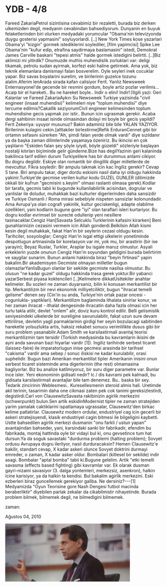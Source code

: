 # YDB - 4/8
Fareed ZakariaPetrol sizintisina cevabimiz bir rezaletti, burada biz derken ulkemizden degil, medyanin cevabindan bahsediyorum. Dunyanin en buyuk felaketlerinden biri olurken medyadaki yorumcular "Obama'nin televizyonda duygu gosterisi yapmasini" soyluyorlardi. [..] New York Times kose yazarlari Obama'yi "kizgin" gormek istediklerini soylediler, [film yapimcisi] Spike Lee Obama'nin "kufur edip, etrafina saydirmaya baslamasini" istedi, Demokrat James Carville baskani "tepesi atmis" halde gormek istedigini belirtti. [..]Biz aklimizi mi yitirdik? Onumuzde muthis muhendislik zorluklari var: deligi tikamak, petrolu sudan ayirmak, korfezi eski haline getirmek. Ama yok, biz teknik elemanlara danismayi falan bosverelim. Oyle seyleri inek cocuklar yapar. Biz savas boyalarini surelim, ve birilerinin guzelce tozunu alalim.Aferim lenArada sirada kafan calisiyor Ferit. Yanliz Newsweek Enternasyonel'de gecende bir resmini gordum, boyle artiz pozlar verilmis... Acaip bir el hareketi.. Bu ne hareket boyle.. Indir o elini! Indir!:)Ilgili yazi: Geri Kalanlar ve Fareed ZakariaAykırı Su Newsweek Turkiye yazisinda "civil engineer (insaat muhendisi)" kelimeleri niye "toplum muhendisi" diye tercume edilmis?Cakallik seziyorumCivil engineer kelimesinden toplum muhendisine gecis yapmak zor istir.. Bunun icin ugrasmak gerekir. Acaba dergi sahibinin insaat isinde olmasindan dolayi mi boyle bir gecis yapildi? Ferit Zekeriya: uyuyor musunuz? Bakin adaminiz bile bile YALAN YAZIYOR. Birilerinin kulagini cekin.[alttakiler birlestirme]Refik ErduranCennet gibi bir ortamın sefasını sürerken "Ah, şimdi falan yerde olmak vardı" diye sızıldanır ya da başka zaman dilimlerinde yaşamaya özeniriz. Bu ikincisi en çok yaşlıların "Eskiden falan şey şöyle iyiydi, böyle güzeldi" sözleriyle başlayan nostalji kıtırları biçiminde gelir gündeme.Bize has degilYazinin geri kalaninda bakilinca tarif edilen durum Turkiyelilere has bir durummus anlami cikiyor. Bu dogru degildir. Eskiye olan romantik bir dingillik diger milletlerde de mevcuttur. Fikra soyledir: Bir ampulu takmak icin kac Ingiliz gerekir? Cevap 5 tane. Biri ampulu takar, diger dordu eskisini nasil daha iyi oldugu hakkinda yakinir.Turkiye'de gecmise verilen kultur kodu GUZEL GUNLER (dilimizde okkali bir kufrun "gecmisini s.keyim" olmasi raslanti olmasa gerek).Kodlar bir tarafa, gecmis tabii ki bugunde kullanilabilirlik acisindan, dogrular ve yanlislar ile doludur, muhakkak bazi kulturler digerlerinden daha sansizdir ve Turkiye Osmanli / Roma mirasi sebebiyle nispeten sansizlar kolonundadir. Ama Avrupa'ya olan cografi yakinlik, kultur geciskenligi, adapte olabilme ozellikleri, yani kodlarin bugune gore "iyi" olan taraflari isleri kurtariyor. Bu dogru kodlar evrimsel bir surecte odullenip yeni nesillere tasinacaklar.Cengiz Han[Savasta Selcuklu Turklerinin kafasini kirarken] Beni gunahlarinizin cezasini vermem icin Allah gonderdi.BelkiIsin Allah kismi kesin degil muhakkak, fakat Han'in bir seylerin cezasi oldugu kesin. Tarihciler, sosyologlar; Cengiz Han'in isgal ettigi ulkelerin yonetiminde despotlugun artmasinda bir korelasyon var mi, yok mu, bir arastirin (bir ise yarayin); Beyaz Ruslar, Turkler, Araplar bu isgale maruz olmustur. Asyali erkeklerin yuzde onunun Cengiz Han'in soyundan geldigini burada belirtirim ve saygilar sunarim. Bunun anlami hakkinda biraz "beyin firtinasi" yapin bakalim.Bir akademisyen Gecmiste olmayan milletler bugun olamazlarYanlisBugun olanlar bir sekilde gecmiste nasilsa olmustur. Bu olusun "ne kadar guzel" oldugu hakkinda trasa gerek yoktur.Bir yabanci yazarSerbest piyasa koktencileri [..]Kelimelere dikkatUsttekiler anahtar kelimeler. Bu sozleri ne zaman duyarsaniz, bilin ki konusan merkantilist bir tip. Merkantilizm bir nevi ekonomik milliyetciliktir, bugun "ihracat temelli gelisme" denen sey (Cin'in su anda, Turkiye'nin ortak pazar oncesi -cogunlukla- yaptiklari). Merkantilizm baglaminda ithalata sinirlar konur, ve her zaman ihracat - ithalat dengesinde ihracatin daha fazla olmasi icin her turlu takla atilir, devlet "onlem" alir, doviz kuru kontrol edilir. Belli gelismislik seviyesindeki ulkelerde bir sureligine savunulabilir, fakat uzun sure devam ettirilirse, devletin yagli parmaklarinin girdigi her seyin bozulacagi sabitinden hareketle yolsuzlukta artis, haksiz rekabet sonucu verimlilikte dusus gibi bir suru problem yasanabilir.Adam Smith ve karsilastirmali avantaj teorisi merkantilizmin tam tersidir (Torkish medyasinda bu kavramlarin ikisini de ayni anda savunan bazi hiyarlar vardir [1]). Ingiliz tarihinde serbest ticaret (laissez-faire) ile imparatorlugun inise gecmesi arasinda bir tarihsel "cakisma" vardir ama sebep / sonuc iliskisi ne kadar kurulabilir, orasi suphelidir. Bugun bazi Amerikan merkantilist tipler Amerikanin inisini onun serbest ticaret sisteminde ama digerlerinin (the rest) olmamasina bagliyorlar. Biz bu analize katilmiyoruz, bir suru diger parametre var. Bunlar ince isler. Yeni ekonominin gidisati nedir? Ic / dis kavrami pek kalmadi, bu gidisata karsilastirmali avantajlar bile tam denemez. Bu.. baska bir sey. Tedarik zincirinin Weblesmesi.. Kuresellesmenin steroid almis hali. Uretimde akil terinin, tasarimin daha one cikmasi zaten pek cok tanimi gereksizlestirdi, degistirdi.Carl von ClausewitzSavasta rakibinizin agirlik merkezini (schwerpunkt) bulun.Sen artik eskidinModernist tipler ne zaman stratejiden yarim yamalak caktiklarini ispatlamaya ugrassalar, Clausewitz'den birkac kelime patlatirlar. Clausewitz modern ordular, endustriyel cag icin gecerli bir askeri stratejisyendi, klasik endustriyel cagin bitmesi ile bilgeligini kaybetti. Ustte bahsedilen agirlik merkezi dusmanin "onu farkli / ustun yapan" avantajindan bahseder, yani, karsindaki sanki bir fabrikadir, efendim bu fabrikada, montaj hattinda oyle bir vidayi bul ki, onu gevsetince tum hat dursun.Ya da soguk savastaki "durdurma problemi (halting problem); Sovyet ordusu Avrupaya dogru ilerliyor, nasil durduracaksin? Hemen Clausewitz'e bakilir, standart cevap, X kadar askeri olunce Sovyet doktrini durmayi emreder, o zaman, X kadar asker oldur. Bombalari (kitlesel bir sekilde) indir asagi. Bombalar "aptal bomba" tabii ki.Bugune gelelim. Artik "etki temelli savasma (effects based fighting) gibi kavramlar var. Ek olarak dusman gayri-nizami savasiyor (3. dalga yontemleri, merkezsiz, asenkron), halkin icine karisiyor, ya da halkin ta kendisi. Bul bakalim agirlik merkezini. Eski ezberleri biraz guncellemek gerekiyor galiba. Ne dersiniz?---[1] Medyamizda "Oyun Teorisine gore Nash Dengesi futbol macinda beraberliktir" diyebilen parlak zekalar da cikabilmistir nihayetinde. Burada problem bilmek, bilmemek degil, ne bilmedigini bilmemek.







zaman:

Ağustos 04, 2010










![](fareed_zakaria_hand.jpg)
